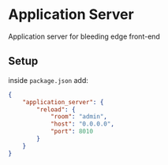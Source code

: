 # Application Server

Application server for bleeding edge front-end

## Setup

inside `package.json` add:
```json
{
	"application_server": {
		"reload": {
			"room": "admin",
			"host": "0.0.0.0",
			"port": 8010
		}
	}
}
```
